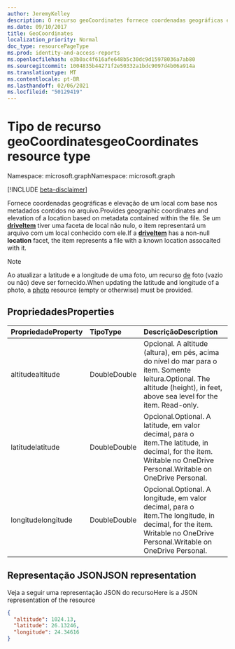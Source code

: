 ```yaml
---
author: JeremyKelley
description: O recurso geoCoordinates fornece coordenadas geográficas e elevação de um local com base nos metadados contidos no arquivo.
ms.date: 09/10/2017
title: GeoCoordinates
localization_priority: Normal
doc_type: resourcePageType
ms.prod: identity-and-access-reports
ms.openlocfilehash: e3b0ac4f616afe648b5c30dc9d15978036a7ab80
ms.sourcegitcommit: 1004835b44271f2e50332a1bdc9097d4b06a914a
ms.translationtype: MT
ms.contentlocale: pt-BR
ms.lasthandoff: 02/06/2021
ms.locfileid: "50129419"
---
```

# <a name="geocoordinates-resource-type"></a><span data-ttu-id="5499b-103">Tipo de recurso geoCoordinates</span><span class="sxs-lookup"><span data-stu-id="5499b-103">geoCoordinates resource type</span></span>

<span data-ttu-id="5499b-104">Namespace: microsoft.graph</span><span class="sxs-lookup"><span data-stu-id="5499b-104">Namespace: microsoft.graph</span></span>

[!INCLUDE [beta-disclaimer](../../includes/beta-disclaimer.md)]

<span data-ttu-id="5499b-105">Fornece coordenadas geográficas e elevação de um local com base nos metadados contidos no arquivo.</span><span class="sxs-lookup"><span data-stu-id="5499b-105">Provides geographic coordinates and elevation of a location based on metadata contained within the file.</span></span>
<span data-ttu-id="5499b-106">Se um [**driveItem**](driveitem.md) tiver  uma faceta de local não nulo, o item representará um arquivo com um local conhecido com ele.</span><span class="sxs-lookup"><span data-stu-id="5499b-106">If a [**driveItem**](driveitem.md) has a non-null **location** facet, the item represents a file with a known location assocaited with it.</span></span>

> [!NOTE]
> <span data-ttu-id="5499b-107">Ao atualizar a latitude e a longitude de uma foto, um recurso [de](photo.md) foto (vazio ou não) deve ser fornecido.</span><span class="sxs-lookup"><span data-stu-id="5499b-107">When updating the latitude and longitude of a photo, a [photo](photo.md) resource (empty or otherwise) must be provided.</span></span>

## <a name="properties"></a><span data-ttu-id="5499b-108">Propriedades</span><span class="sxs-lookup"><span data-stu-id="5499b-108">Properties</span></span>

| <span data-ttu-id="5499b-109">Propriedade</span><span class="sxs-lookup"><span data-stu-id="5499b-109">Property</span></span>  | <span data-ttu-id="5499b-110">Tipo</span><span class="sxs-lookup"><span data-stu-id="5499b-110">Type</span></span>   | <span data-ttu-id="5499b-111">Descrição</span><span class="sxs-lookup"><span data-stu-id="5499b-111">Description</span></span>
|:----------|:-------|:--------------------------------------------------------
| <span data-ttu-id="5499b-112">altitude</span><span class="sxs-lookup"><span data-stu-id="5499b-112">altitude</span></span>  | <span data-ttu-id="5499b-113">Double</span><span class="sxs-lookup"><span data-stu-id="5499b-113">Double</span></span> | <span data-ttu-id="5499b-p102">Opcional. A altitude (altura), em pés, acima do nível do mar para o item. Somente leitura.</span><span class="sxs-lookup"><span data-stu-id="5499b-p102">Optional. The altitude (height), in feet,  above sea level for the item. Read-only.</span></span>
| <span data-ttu-id="5499b-117">latitude</span><span class="sxs-lookup"><span data-stu-id="5499b-117">latitude</span></span>  | <span data-ttu-id="5499b-118">Double</span><span class="sxs-lookup"><span data-stu-id="5499b-118">Double</span></span> | <span data-ttu-id="5499b-119">Opcional.</span><span class="sxs-lookup"><span data-stu-id="5499b-119">Optional.</span></span> <span data-ttu-id="5499b-120">A latitude, em valor decimal, para o item.</span><span class="sxs-lookup"><span data-stu-id="5499b-120">The latitude, in decimal, for the item.</span></span> <span data-ttu-id="5499b-121">Writable no OneDrive Personal.</span><span class="sxs-lookup"><span data-stu-id="5499b-121">Writable on OneDrive Personal.</span></span>
| <span data-ttu-id="5499b-122">longitude</span><span class="sxs-lookup"><span data-stu-id="5499b-122">longitude</span></span> | <span data-ttu-id="5499b-123">Double</span><span class="sxs-lookup"><span data-stu-id="5499b-123">Double</span></span> | <span data-ttu-id="5499b-124">Opcional.</span><span class="sxs-lookup"><span data-stu-id="5499b-124">Optional.</span></span> <span data-ttu-id="5499b-125">A longitude, em valor decimal, para o item.</span><span class="sxs-lookup"><span data-stu-id="5499b-125">The longitude, in decimal, for the item.</span></span> <span data-ttu-id="5499b-126">Writable no OneDrive Personal.</span><span class="sxs-lookup"><span data-stu-id="5499b-126">Writable on OneDrive Personal.</span></span>

## <a name="json-representation"></a><span data-ttu-id="5499b-127">Representação JSON</span><span class="sxs-lookup"><span data-stu-id="5499b-127">JSON representation</span></span>

<span data-ttu-id="5499b-128">Veja a seguir uma representação JSON do recurso</span><span class="sxs-lookup"><span data-stu-id="5499b-128">Here is a JSON representation of the resource</span></span>

<!-- {
  "blockType": "resource",
  "optionalProperties": [

  ],
  "@odata.type": "microsoft.graph.geoCoordinates"
}-->

```json
{
  "altitude": 1024.13,
  "latitude": 26.13246,
  "longitude": 24.34616
}
```

<!--
{
  "type": "#page.annotation",
  "description": "The location facet provides geographic location related properties for an item",
  "keywords": "location,geographic,item,onedrive",
  "section": "documentation",
  "tocPath": "Facets/Location",
  "suppressions": []
}
-->


